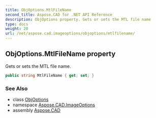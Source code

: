 ```yaml
---
title: ObjOptions.MtlFileName
second_title: Aspose.CAD for .NET API Reference
description: ObjOptions property. Gets or sets the MTL file name
type: docs
weight: 20
url: /net/aspose.cad.imageoptions/objoptions/mtlfilename/
---
```

## ObjOptions.MtlFileName property

Gets or sets the MTL file name.

```csharp
public string MtlFileName { get; set; }
```

### See Also

* class [ObjOptions](../)
* namespace [Aspose.CAD.ImageOptions](../../objoptions/)
* assembly [Aspose.CAD](../../../)


